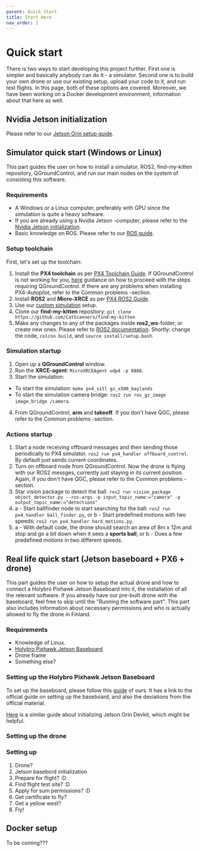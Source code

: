 ```yaml
---
parent: Quick Start
title: Start Here
nav_order: 2
---
```


# Quick start

There is two ways to start developing this project further. First one is simpler and basically anybody can do it - a simulator. Second one is to build your own drone or use our existing setup, upload your code to it, and run test flights. In this page, both of these options are covered. Moreover, we have been working on a Docker development environment, information about that here as well.

## Nvidia Jetson initialization
Please refer to our [Jetson Orin setup guide](https://catscanners.github.io/find-my-kitten/Jetsons%20&%20Pixhawk/Jetson%20Orin%20(Devkit)%20setup.html).

## Simulator quick start (Windows or Linux)

This part guides the user on how to install a simulator, ROS2, find-my-kitten repository, QGroundControl, and run our main nodes on the system of consisting this software.

### Requirements
- A Windows or a Linux computer, preferably with GPU since the simulation is quite a heavy software.
- If you are already using a Nvidia Jetson -computer, please refer to the [Nvidia Jetson initialization](#jetson-initialization).
- Basic knowledge on ROS. Please refer to our [ROS guide](https://catscanners.github.io/find-my-kitten/Jetsons%20&%20Pixhawk/ROS2%20Compiled%20Guide.html).

### Setup toolchain

First, let's set up the toolchain:
1. Install the **PX4 toolchain** as per [PX4 Toolchain Guide](https://docs.px4.io/main/en/dev_setup/dev_env.html). If QGroundControl is not working for you, [here](https://www.youtube.com/watch?v=dQw4w9WgXcQ) guidance on how to proceed with the steps requiring QGroundControl. If there are any problems when installing PX4-Autopilot, refer to the Common problems -section.
2. Install **ROS2** and **Micro-XRCE** as per [PX4 ROS2 Guide](https://docs.px4.io/main/en/ros2/user_guide.html).
3. Use our [custom simulation](https://www.youtube.com/watch?v=dQw4w9WgXcQ) setup.
4. Clone our **find-my-kitten** repository:
`
git clone https://github.com/CatScanners/find-my-kitten
`
5. Make any changes to any of the packages inside **ros2_ws**-folder, or create new ones. Please refer to [ROS2 documentation](https://docs.ros.org/en/foxy/index.html). Shortly: change the code, `colcon build`, and `source install/setup.bash`. 

### Simulation startup 
1. Open up a **QGroundControl** window.
2. Run the **XRCE-agent**: `MicroXRCEAgent udp4 -p 8888`.
3. Start the simulation: 
- To start the simulation: `make px4_sitl gz_x500_baylands`
- To start the simulation camera bridge: `ros2 run ros_gz_image image_bridge /camera`.
4. From QGroundControl, **arm** and **takeoff**. If you don't have QGC, please refer to the Common problems -section.

### Actions startup
1. Start a node receiving offboard messages and then sending those periodically to PX4 simulator. `ros2 run px4_handler offboard_control`. By default just sends current coordinates.
2. Turn on offboard node from QGroundControl. Now the drone is flying with our ROS2 messges, currently just staying in its current position. Again, if you don't have QGC, please refer to the Common problems -section.
3. Star vision package to detect the ball.
`ros2 run vision_package object_detector.py --ros-args -p input_topic_name:="camera" -p output_topic_name:="detections"`
4. a - Start ballfinder node to start searching for the ball:
`ros2 run px4_handler ball_finder.py`, or b - Start predefined motions with two speeds: `ros2 run px4_handler hard_motions.py`.
5. a - With default code, the drone should search an area of 8m x 12m and stop and go a bit down when it sees a **sports ball**, or b - Does a few predefined motions in two different speeds.


## Real life quick start (Jetson baseboard + PX6 + drone)

This part guides the user on how to setup the actual drone and how to connect a Holybro Pixhawk Jetson Baseboard into it, the installation of all the relevant software. If you already have our pre-built drone with the baseboard, feel free to skip until the "Running the software part". This part also includes information about necessary permissions and who is actually allowed to fly the drone in Finland.

### Requirements
- Knowledge of Linux.
- [Holybro Pixhawk Jetson Baseboard](https://docs.px4.io/main/en/companion_computer/holybro_pixhawk_jetson_baseboard.html)
- Drone frame
- Something else?

### Setting up the Holybro Pixhawk Jetson Baseboard

To set up the baseboard, please follow this [guide](https://catscanners.github.io/find-my-kitten/Jetsons%20&%20Pixhawk/Baseboard%20setup%20-%20deviations%20from%20tutorial.html) of ours. It has a link to the official guide on setting up the baseboard, and also the deviations from the official material.

[Here](https://catscanners.github.io/find-my-kitten/Jetsons%20&%20Pixhawk/Jetson%20Orin%20(Devkit)%20setup.html) is a similar guide about initializing Jetson Orin Devkit, which might be helpful.

### Setting up the drone

### Setting up

1. Drone?
2. Jetson basebord initialization
3. Prepare for flight? :D
4. Find flight test site? :D
5. Apply for sum permissions? :D
6. Get certificate to fly?
7. Get a yellow west?
8. Fly!

## Docker setup
To be coming???